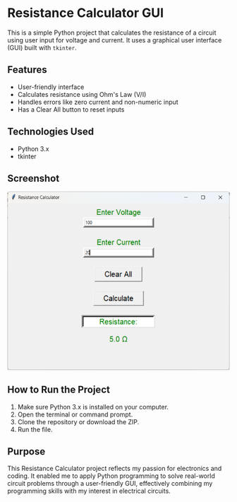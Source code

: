 # Resistance Calculator GUI

This is a simple Python project that calculates the resistance of a circuit using user input for voltage and current. It uses a graphical user interface (GUI) built with `tkinter`.

## Features
- User-friendly interface
- Calculates resistance using Ohm's Law (V/I)
- Handles errors like zero current and non-numeric input
- Has a Clear All button to reset inputs

##  Technologies Used
 - Python 3.x
 - tkinter

##  Screenshot
![Screenshot](screenshot_of_project.png)

##  How to Run the Project
1. Make sure Python 3.x is installed on your computer.
2. Open the terminal or command prompt.
3. Clone the repository or download the ZIP.
4. Run the file.
   
##  Purpose
This Resistance Calculator project reflects my passion for electronics and coding. It enabled me to apply Python programming to solve real-world circuit problems through a user-friendly GUI, effectively combining my programming skills with my interest in electrical circuits.
